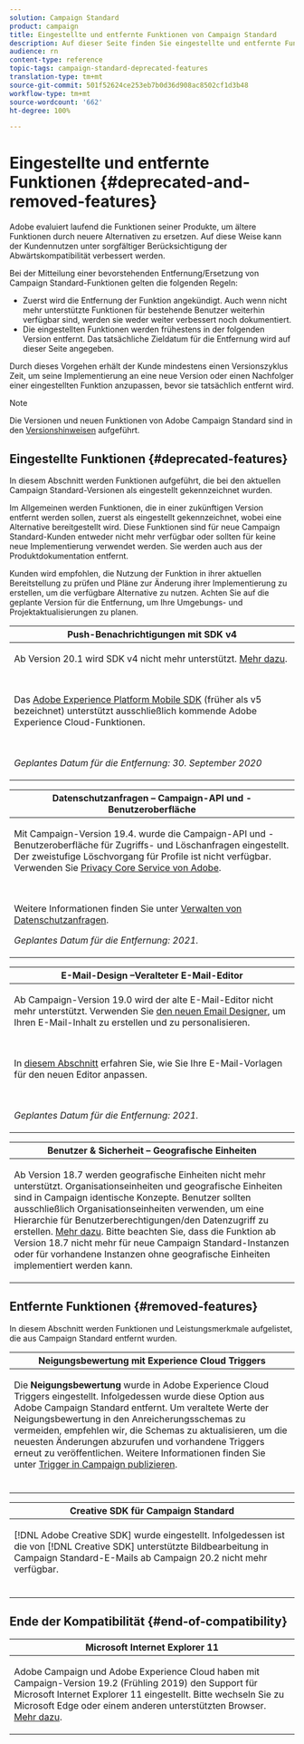 ```yaml
---
solution: Campaign Standard
product: campaign
title: Eingestellte und entfernte Funktionen von Campaign Standard
description: Auf dieser Seite finden Sie eingestellte und entfernte Funktionen von Adobe Campaign Standard.
audience: rn
content-type: reference
topic-tags: campaign-standard-deprecated-features
translation-type: tm+mt
source-git-commit: 501f52624ce253eb7b0d36d908ac8502cf1d3b48
workflow-type: tm+mt
source-wordcount: '662'
ht-degree: 100%

---
```



# Eingestellte und entfernte Funktionen {#deprecated-and-removed-features}

Adobe evaluiert laufend die Funktionen seiner Produkte, um ältere Funktionen durch neuere Alternativen zu ersetzen. Auf diese Weise kann der Kundennutzen unter sorgfältiger Berücksichtigung der Abwärtskompatibilität verbessert werden.

Bei der Mitteilung einer bevorstehenden Entfernung/Ersetzung von Campaign Standard-Funktionen gelten die folgenden Regeln:

* Zuerst wird die Entfernung der Funktion angekündigt. Auch wenn nicht mehr unterstützte Funktionen für bestehende Benutzer weiterhin verfügbar sind, werden sie weder weiter verbessert noch dokumentiert.
* Die eingestellten Funktionen werden frühestens in der folgenden Version entfernt. Das tatsächliche Zieldatum für die Entfernung wird auf dieser Seite angegeben.

Durch dieses Vorgehen erhält der Kunde mindestens einen Versionszyklus Zeit, um seine Implementierung an eine neue Version oder einen Nachfolger einer eingestellten Funktion anzupassen, bevor sie tatsächlich entfernt wird.

>[!NOTE]
>Die Versionen und neuen Funktionen von Adobe Campaign Standard sind in den [Versionshinweisen](../../rn/using/release-notes.md) aufgeführt.


## Eingestellte Funktionen {#deprecated-features}

In diesem Abschnitt werden Funktionen aufgeführt, die bei den aktuellen Campaign Standard-Versionen als eingestellt gekennzeichnet wurden.

Im Allgemeinen werden Funktionen, die in einer zukünftigen Version entfernt werden sollen, zuerst als eingestellt gekennzeichnet, wobei eine Alternative bereitgestellt wird. Diese Funktionen sind für neue Campaign Standard-Kunden entweder nicht mehr verfügbar oder sollten für keine neue Implementierung verwendet werden. Sie werden auch aus der Produktdokumentation entfernt.

Kunden wird empfohlen, die Nutzung der Funktion in ihrer aktuellen Bereitstellung zu prüfen und Pläne zur Änderung ihrer Implementierung zu erstellen, um die verfügbare Alternative zu nutzen. Achten Sie auf die geplante Version für die Entfernung, um Ihre Umgebungs- und Projektaktualisierungen zu planen.

<table> 
 <thead> 
  <tr> 
   <th> <strong>Push-Benachrichtigungen mit SDK v4</strong><br /> </th> 
  </tr> 
 </thead> 
 <tbody> 
  <tr> 
   <td> <p> Ab Version 20.1 wird SDK v4 nicht mehr unterstützt. <a href="https://aep-sdks.gitbook.io/docs/version-4-sdk-end-of-support-faq">Mehr dazu</a>.</p><br/>
   <p>Das <a href="https://aep-sdks.gitbook.io/docs/">Adobe Experience Platform Mobile SDK</a> (früher als v5 bezeichnet) unterstützt ausschließlich kommende Adobe Experience Cloud-Funktionen.</p></br>
     <p>
     <em>Geplantes Datum für die Entfernung: 30. September 2020</em></p>
     </td> 
  </tr> 
 </tbody> 
</table>
<table> 
 <thead> 
  <tr> 
   <th> <strong>Datenschutzanfragen – Campaign-API und -Benutzeroberfläche</strong><br /> </th> 
  </tr> 
 </thead> 
 <tbody> 
  <tr> 
   <td> <p>Mit Campaign-Version 19.4. wurde die Campaign-API und -Benutzeroberfläche für Zugriffs- und Löschanfragen eingestellt. Der zweistufige Löschvorgang für Profile ist nicht verfügbar. Verwenden Sie <a href="https://www.adobe.io/apis/experiencecloud/gdpr.html">Privacy Core Service von Adobe</a>.</p></br>
   <p>Weitere Informationen finden Sie unter <a href="https://helpx.adobe.com/de/campaign/kb/acs-privacy.html">Verwalten von Datenschutzanfragen</a>.</p>
  <p> 
  <em>Geplantes Datum für die Entfernung: 2021.</em></p>
   </td> 
  </tr> 
 </tbody> 
</table>

<table> 
 <thead> 
  <tr> 
   <th> <strong>E-Mail-Design –Veralteter E-Mail-Editor</strong><br /> </th> 
  </tr> 
 </thead> 
 <tbody> 
  <tr> 
   <td> <p>Ab Campaign-Version 19.0 wird der alte E-Mail-Editor nicht mehr unterstützt. Verwenden Sie <a href="https://docs.adobe.com/content/help/de-DE/campaign-standard/using/designing-content/designing-content-in-adobe-campaign.html">den neuen Email Designer</a>, um Ihren E-Mail-Inhalt zu erstellen und zu personalisieren. </p></br>
   <p>In <a href="https://docs.adobe.com/content/help/de-DE/campaign-standard/using/designing-content/building-email-content/using-existing-content.html">diesem Abschnitt</a> erfahren Sie, wie Sie Ihre E-Mail-Vorlagen für den neuen Editor anpassen.</p></br>
  <p> 
  <em>Geplantes Datum für die Entfernung: 2021.</em></p>
   </td> 
  </tr> 
 </tbody> 
</table>

<table> 
 <thead> 
  <tr> 
   <th> <strong>Benutzer &amp; Sicherheit – Geografische Einheiten</strong><br /> </th> 
  </tr> 
 </thead> 
 <tbody> 
  <tr> 
   <td> <p>Ab Version 18.7 werden geografische Einheiten nicht mehr unterstützt. Organisationseinheiten und geografische Einheiten sind in Campaign identische Konzepte. Benutzer sollten ausschließlich Organisationseinheiten verwenden, um eine Hierarchie für Benutzerberechtigungen/den Datenzugriff zu erstellen. <a href="https://helpx.adobe.com/de/campaign/standard/administration/using/organizational-units.html">Mehr dazu</a>. Bitte beachten Sie, dass die Funktion ab Version 18.7 nicht mehr für neue Campaign Standard-Instanzen oder für vorhandene Instanzen ohne geografische Einheiten implementiert werden kann.</p>
   </td> 
  </tr> 
 </tbody> 
</table>

## Entfernte Funktionen {#removed-features}

In diesem Abschnitt werden Funktionen und Leistungsmerkmale aufgelistet, die aus Campaign Standard entfernt wurden.

<table> 
 <thead> 
  <tr> 
   <th> <strong>Neigungsbewertung mit Experience Cloud Triggers</strong><br /> </th> 
  </tr> 
 </thead> 
 <tbody> 
  <tr> 
   <td> <p>Die <b>Neigungsbewertung </b> wurde in Adobe Experience Cloud Triggers eingestellt. Infolgedessen wurde diese Option aus Adobe Campaign Standard entfernt. Um veraltete Werte der Neigungsbewertung in den Anreicherungsschemas zu vermeiden, empfehlen wir, die Schemas zu aktualisieren, um die neuesten Änderungen abzurufen und vorhandene Triggers erneut zu veröffentlichen. Weitere Informationen finden Sie unter <a href="https://docs.adobe.com/content/help/de-DE/campaign-standard/using/integrating-with-adobe-cloud/working-with-campaign-and-triggers/using-triggers-in-campaign.html#publishing-trigger-in-campaign">Trigger in Campaign publizieren</a>.
</p></br>
   </td> 
  </tr> 
 </tbody> 
</table>

<table> 
 <thead> 
  <tr> 
   <th> <strong>Creative SDK für Campaign Standard</strong><br /> </th> 
  </tr> 
 </thead> 
 <tbody> 
  <tr> 
   <td> <p>[!DNL Adobe Creative SDK] wurde eingestellt. Infolgedessen ist die von [!DNL Creative SDK] unterstützte Bildbearbeitung in Campaign Standard-E-Mails ab Campaign 20.2 nicht mehr verfügbar.</p></br>
   </td> 
  </tr> 
 </tbody> 
</table>

## Ende der Kompatibilität {#end-of-compatibility}

<table> 
 <thead> 
  <tr> 
   <th> <strong>Microsoft Internet Explorer 11</strong><br /> </th> 
  </tr> 
 </thead> 
 <tbody> 
  <tr> 
   <td> <p>Adobe Campaign und Adobe Experience Cloud haben mit Campaign-Version 19.2 (Frühling 2019) den Support für Microsoft Internet Explorer 11 eingestellt. Bitte wechseln Sie zu Microsoft Edge oder einem anderen unterstützten Browser. <a href="https://docs.adobe.com/content/help/de-DE/campaign-standard/using/administrating/about-configuration-guidelines.html#compatible-browsers">Mehr dazu</a>.</p>
   </td> 
  </tr> 
 </tbody> 
</table>
